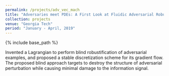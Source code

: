 ```yaml
---
permalink: /projects/adv_vec_mach
title: "Adversaries meet PDEs: A First Look at Fluidic Adversarial Robustification"
collection: projects
venue: "Georgia Tech"
period: "January - April, 2019"
---
```


{% include base_path %}


Invented a Lagrangian to perform blind robustification of adversarial examples, and proposed a stable discretization scheme for its gradient flow. The proposed blind approach targets to destroy the structure of adversarial perturbation while causing minimal damage to the information signal.
